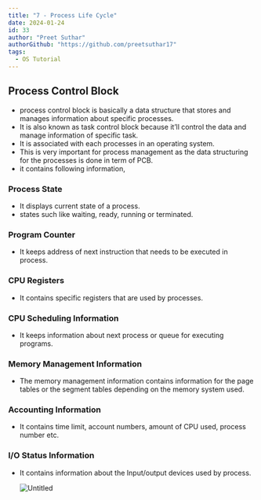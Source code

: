 ```yaml
---
title: "7 - Process Life Cycle"
date: 2024-01-24
id: 33
author: "Preet Suthar"
authorGithub: "https://github.com/preetsuthar17"
tags:
  - OS Tutorial
---
```


## Process Control Block

- process control block is basically a data structure that stores and manages information about specific processes.
- It is also known as task control block because it’ll control the data and manage information of specific task.
- It is associated with each processes in an operating system.
- This is very important for process management as the data structuring for the processes is done in term of PCB.
- it contains following information,

### Process State

- It displays current state of a process.
- states such like waiting, ready, running or terminated.

### Program Counter

- It keeps address of next instruction that needs to be executed in process.

### CPU Registers

- It contains specific registers that are used by processes.

### CPU Scheduling Information

- It keeps information about next process or queue for executing programs.

### Memory Management Information

- The memory management information contains information for the page tables or the segment tables depending on the memory system used.

### Accounting Information

- It contains time limit, account numbers, amount of CPU used, process number etc.

### I/O Status Information

- It contains information about the Input/output devices used by process.

  ![Untitled](https://i.imgur.com/6cz38kr.png)
